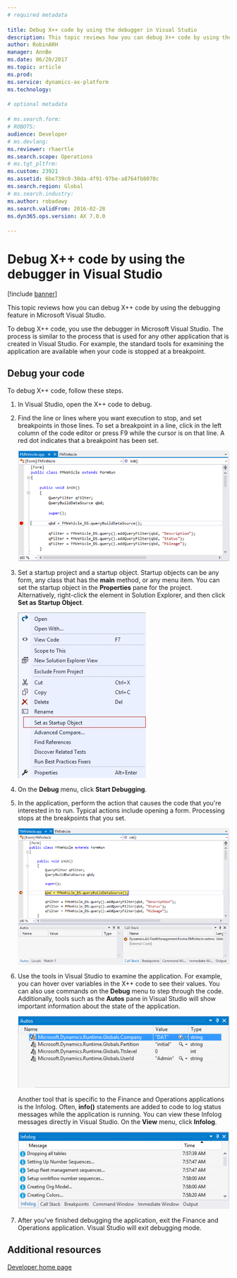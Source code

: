 ```yaml
---
# required metadata

title: Debug X++ code by using the debugger in Visual Studio
description: This topic reviews how you can debug X++ code by using the debugging feature in Microsoft Visual Studio. 
author: RobinARH
manager: AnnBe
ms.date: 06/20/2017
ms.topic: article
ms.prod: 
ms.service: dynamics-ax-platform
ms.technology: 

# optional metadata

# ms.search.form: 
# ROBOTS: 
audience: Developer
# ms.devlang: 
ms.reviewer: rhaertle
ms.search.scope: Operations
# ms.tgt_pltfrm: 
ms.custom: 23921
ms.assetid: 6be739c0-30da-4f91-97be-a8764fb8078c
ms.search.region: Global
# ms.search.industry: 
ms.author: robadawy
ms.search.validFrom: 2016-02-28
ms.dyn365.ops.version: AX 7.0.0

---
```


# Debug X++ code by using the debugger in Visual Studio

[!include [banner](../includes/banner.md)]

This topic reviews how you can debug X++ code by using the debugging feature in Microsoft Visual Studio. 

To debug X++ code, you use the debugger in Microsoft Visual Studio. The process is similar to the process that is used for any other application that is created in Visual Studio. For example, the standard tools for examining the application are available when your code is stopped at a breakpoint.

## Debug your code
To debug X++ code, follow these steps.

1. In Visual Studio, open the X++ code to debug.
2. Find the line or lines where you want execution to stop, and set breakpoints in those lines. To set a breakpoint in a line, click in the left column of the code editor or press F9 while the cursor is on that line. A red dot indicates that a breakpoint has been set. 

   [![Red dot](./media/32_DevoToolsConcept.png)](./media/32_DevoToolsConcept.png)

3. Set a startup project and a startup object. Startup objects can be any form, any class that has the **main** method, or any menu item. You can set the startup object in the **Properties** pane for the project. Alternatively, right-click the element in Solution Explorer, and then click **Set as Startup Object**.

   ![Set as startup object](./media/setasstartupobject.jpg)

4. On the **Debug** menu, click **Start Debugging**.
5. In the application, perform the action that causes the code that you're interested in to run. Typical actions include opening a form. Processing stops at the breakpoints that you set. 

   [![Run](./media/33_DevoToolsConcept.png)](./media/33_devotoolsconcept.png)

6. Use the tools in Visual Studio to examine the application. For example, you can hover over variables in the X++ code to see their values. You can also use commands on the **Debug** menu to step through the code. Additionally, tools such as the **Autos** pane in Visual Studio will show important information about the state of the application. 

   [![Hover](./media/34_DevoToolsConcept.png)](./media/34_devotoolsconcept.png)

   Another tool that is specific to the Finance and Operations applications is the Infolog. Often, **info()** statements are added to code to log status messages while the application is running. You can view these Infolog messages directly in Visual Studio. On the **View** menu, click **Infolog**. 

   [![Infolog](./media/35_DevoToolsConcept.png)](./media/35_devotoolsconcept.png)

7. After you've finished debugging the application, exit the Finance and Operations application. Visual Studio will exit debugging mode.


Additional resources
--------

[Developer home page](developer-home-page.md)




